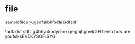 # file
samplefiles
yugsdfskbkfsdfa]sdfsdf

\adfadsf
sdfs
g4bhyo5ndyo5nxj
jerghjhghwkGH
heelo
how are youfolksEVDKYSGFJSYG

